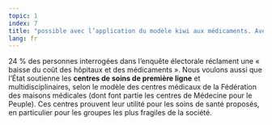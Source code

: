 ```yaml
---
topic: 1
index: 7
title: "possible avec l’application du modèle kiwi aux médicaments. Avec le modèle kiwi, nous pourrons assurer la gratuité des médicaments nécessaires et des antidouleurs."
lang: fr
---
```

24 % des personnes interrogées dans l’enquête électorale réclament une «
baisse du coût des hôpitaux et des médicaments ».
Nous voulons aussi que l’État soutienne les **centres de soins de première
ligne** et multidisciplinaires, selon le modèle des centres médicaux de la
Fédération des maisons médicales (dont font partie les centres de Médecine
pour le Peuple). Ces centres prouvent leur utilité pour les soins de santé
proposés, en particulier pour les groupes les plus fragiles de la société.
